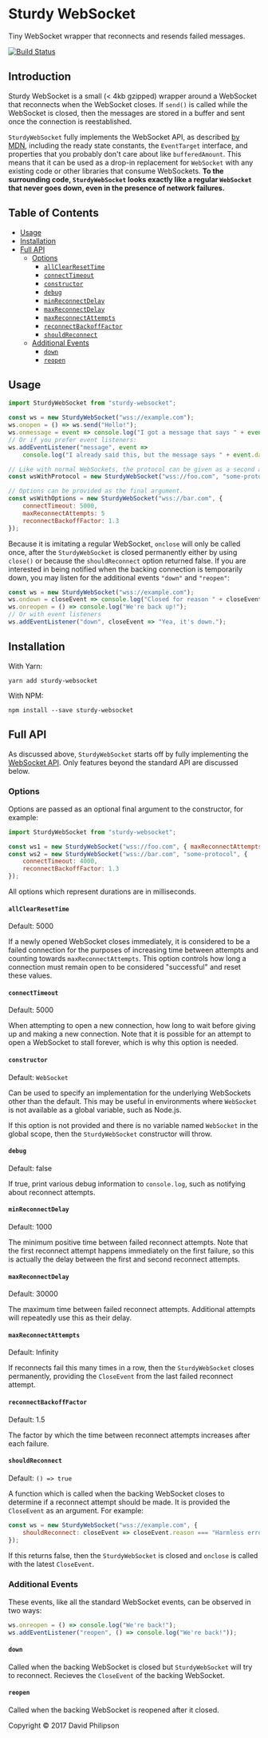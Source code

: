 # Sturdy WebSocket

Tiny WebSocket wrapper that reconnects and resends failed messages.

[![Build
Status](https://travis-ci.org/dphilipson/sturdy-websocket.svg?branch=master)](https://travis-ci.org/dphilipson/sturdy-websocket)

## Introduction

Sturdy WebSocket is a small (< 4kb gzipped) wrapper around a WebSocket that
reconnects when the WebSocket closes. If `send()` is called while the WebSocket
is closed, then the messages are stored in a buffer and sent once the connection
is reestablished.

`SturdyWebSocket` fully implements the WebSocket API, as described [by
MDN](https://developer.mozilla.org/en-US/docs/Web/API/WebSocket), including the
ready state constants, the `EventTarget` interface, and properties that you probably
don't care about like `bufferedAmount`. This means that it can be used as a
drop-in replacement for `WebSocket` with any existing code or other libraries
that consume WebSockets. **To the surrounding code, `SturdyWebSocket` looks
exactly like a regular `WebSocket` that never goes down, even in the presence of
network failures.**

## Table of Contents

<!-- toc -->

- [Usage](#usage)
- [Installation](#installation)
- [Full API](#full-api)
  * [Options](#options)
    + [`allClearResetTime`](#allclearresettime)
    + [`connectTimeout`](#connecttimeout)
    + [`constructor`](#constructor)
    + [`debug`](#debug)
    + [`minReconnectDelay`](#minreconnectdelay)
    + [`maxReconnectDelay`](#maxreconnectdelay)
    + [`maxReconnectAttempts`](#maxreconnectattempts)
    + [`reconnectBackoffFactor`](#reconnectbackofffactor)
    + [`shouldReconnect`](#shouldreconnect)
  * [Additional Events](#additional-events)
    + [`down`](#down)
    + [`reopen`](#reopen)

<!-- tocstop -->

## Usage

```js
import SturdyWebSocket from "sturdy-websocket";

const ws = new SturdyWebSocket("wss://example.com");
ws.onopen = () => ws.send("Hello!");
ws.onmessage = event => console.log("I got a message that says " + event.data);
// Or if you prefer event listeners:
ws.addEventListener("message", event =>
    console.log("I already said this, but the message says " + event.data));

// Like with normal WebSockets, the protocol can be given as a second argument.
const wsWithProtocol = new SturdyWebSocket("wss://foo.com", "some-protocol");

// Options can be provided as the final argument.
const wsWithOptions = new SturdyWebSocket("wss://bar.com", {
    connectTimeout: 5000,
    maxReconnectAttempts: 5
    reconnectBackoffFactor: 1.3
});
```
Because it is imitating a regular WebSocket, `onclose` will only be called once,
after the `SturdyWebSocket` is closed permanently either by using `close()` or
because the `shouldReconnect` option returned false. If you are interested in
being notified when the backing connection is temporarily down, you may listen
for the additional events `"down"` and `"reopen"`:
```js
const ws = new SturdyWebSocket("wss://example.com");
ws.ondown = closeEvent => console.log("Closed for reason " + closeEvent.reason);
ws.onreopen = () => console.log("We're back up!");
// Or with event listeners
ws.addEventListener("down", closeEvent => "Yea, it's down.");
```

## Installation

With Yarn:
```
yarn add sturdy-websocket
```

With NPM:
```
npm install --save sturdy-websocket
```

## Full API

As discussed above, `SturdyWebSocket` starts off by fully implementing the
[WebSocket API](https://developer.mozilla.org/en-US/docs/Web/API/WebSocket).
Only features beyond the standard API are discussed below.

### Options

Options are passed as an optional final argument to the constructor, for
example:
```js
import SturdyWebSocket from "sturdy-websocket";

const ws1 = new SturdyWebSocket("wss://foo.com", { maxReconnectAttempts: 5 });
const ws2 = new SturdyWebSocket("wss://bar.com", "some-protocol", {
    connectTimeout: 4000,
    reconnectBackoffFactor: 1.3
});
```
All options which represent durations are in milliseconds.

#### `allClearResetTime`

Default: 5000

If a newly opened WebSocket closes immediately, it is considered to be a failed
connection for the purposes of increasing time between attempts and counting
towards `maxReconnectAttempts`. This option controls how long a connection must
remain open to be considered "successful" and reset these values.

#### `connectTimeout`

Default: 5000

When attempting to open a new connection, how long to wait before giving up and
making a new connection. Note that it is possible for an attempt to open a
WebSocket to stall forever, which is why this option is needed.

#### `constructor`

Default: `WebSocket`

Can be used to specify an implementation for the underlying WebSockets other
than the default. This may be useful in environments where `WebSocket` is not
available as a global variable, such as Node.js.

If this option is not provided and there is no variable named `WebSocket` in the
global scope, then the `SturdyWebSocket` constructor will throw.

#### `debug`

Default: false

If true, print various debug information to `console.log`, such as notifying
about reconnect attempts.

#### `minReconnectDelay`

Default: 1000

The minimum positive time between failed reconnect attempts. Note that the first
reconnect attempt happens immediately on the first failure, so this is actually
the delay between the first and second reconnect attempts.

#### `maxReconnectDelay`

Default: 30000

The maximum time between failed reconnect attempts. Additional attempts will
repeatedly use this as their delay.

#### `maxReconnectAttempts`

Default: Infinity

If reconnects fail this many times in a row, then the `SturdyWebSocket` closes
permanently, providing the `CloseEvent` from the last failed reconnect attempt.

#### `reconnectBackoffFactor`

Default: 1.5

The factor by which the time between reconnect attempts increases after each
failure.

#### `shouldReconnect`

Default: `() => true`

A function which is called when the backing WebSocket closes to determine if a
reconnect attempt should be made. It is provided the `CloseEvent` as an
argument. For example:
```js
const ws = new SturdyWebSocket("wss://example.com", {
    shouldReconnect: closeEvent => closeEvent.reason === "Harmless error"
});
```
If this returns false, then the `SturdyWebSocket` is closed and `onclose` is
called with the latest `CloseEvent`.

### Additional Events

These events, like all the standard WebSocket events, can be observed in two
ways:
```js
ws.onreopen = () => console.log("We're back!");
ws.addEventListener("reopen", () => console.log("We're back!"));
```

#### `down`

Called when the backing WebSocket is closed but `SturdyWebSocket` will try to
reconnect. Recieves the `CloseEvent` of the backing WebSocket.

#### `reopen`

Called when the backing WebSocket is reopened after it closed.

Copyright © 2017 David Philipson

